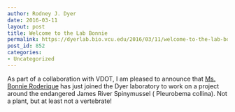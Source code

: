 ```yaml
---
author: Rodney J. Dyer
date: 2016-03-11
layout: post
title: Welcome to the Lab Bonnie
permalink: https://dyerlab.bio.vcu.edu/2016/03/11/welcome-to-the-lab-bonnie/index.html
post_id: 852
categories: 
- Uncategorized
---
```

As part of a collaboration with VDOT, I am pleased to announce that 
[Ms. Bonnie Roderique](http://dyerlab.bio.vcu.edu/people/) has just joined the Dyer laboratory to work on a project around the endangered James River Spinymussel (
Pleurobema collina).  Not a plant, but at least not a vertebrate!
